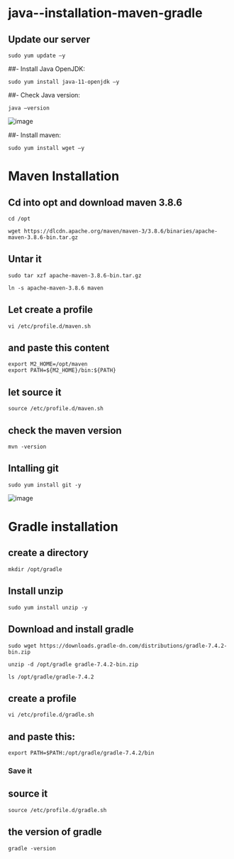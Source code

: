 # java--installation-maven-gradle


## Update our server
```
sudo yum update –y
```
##- Install Java OpenJDK:
```
sudo yum install java-11-openjdk –y
```
##- Check Java version:
```
java –version
```
![image](https://user-images.githubusercontent.com/107158398/177574144-c881df41-9699-4e6e-aaac-d34819a18a34.png)


##- Install maven:
```
sudo yum install wget –y
```
# Maven Installation
## Cd into opt and download maven 3.8.6
``` 
cd /opt
```
```
wget https://dlcdn.apache.org/maven/maven-3/3.8.6/binaries/apache-maven-3.8.6-bin.tar.gz
```
## Untar it
```
sudo tar xzf apache-maven-3.8.6-bin.tar.gz
```
```
ln -s apache-maven-3.8.6 maven
```
## Let create a profile
```
vi /etc/profile.d/maven.sh
```
## and paste this content 
```
export M2_HOME=/opt/maven
export PATH=${M2_HOME}/bin:${PATH}
```
## let source it
```
source /etc/profile.d/maven.sh
```
## check the maven version
```
mvn -version
```
## Intalling git 
```
sudo yum install git -y
```
![image](https://user-images.githubusercontent.com/107158398/177574346-4bd7a5f3-5048-4277-9252-57f6321abf90.png)

# Gradle installation
## create a directory
```
mkdir /opt/gradle
```
## Install unzip
```
sudo yum install unzip -y
```
## Download and install gradle
```
sudo wget https://downloads.gradle-dn.com/distributions/gradle-7.4.2-bin.zip
```
```
unzip -d /opt/gradle gradle-7.4.2-bin.zip
```
```
ls /opt/gradle/gradle-7.4.2
```
## create a profile
```
vi /etc/profile.d/gradle.sh 
```
## and paste this: 
```
export PATH=$PATH:/opt/gradle/gradle-7.4.2/bin
```
### Save it
## source it
```
source /etc/profile.d/gradle.sh
```
## the version of gradle
```
gradle -version
```

